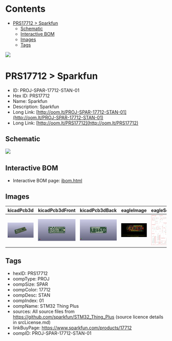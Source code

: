



Contents
========

* [PRS17712 > Sparkfun](#prs17712--sparkfun)
	* [Schematic](#schematic)
	* [Interactive BOM](#interactive-bom)
	* [Images](#images)
	* [Tags](#tags)
  
![][im]
# PRS17712 > Sparkfun

- ID: PROJ-SPAR-17712-STAN-01
- Hex ID: PRS17712
- Name: Sparkfun
- Description: Sparkfun
- Long Link: [http://oom.lt/PROJ-SPAR-17712-STAN-01](http://oom.lt/PROJ-SPAR-17712-STAN-01)
- Long Link: [http://oom.lt/PRS17712](http://oom.lt/PRS17712)

## Schematic
  
![][schem]
## Interactive BOM

- Interactive BOM page: [ibom.html](https://htmlpreview.github.io/?https://github.com/oomlout/oomlout_OOMP_projects/blob/main/PROJ-SPAR-17712-STAN-01/kicad/bom/ibom.html)

## Images
  
  

|kicadPcb3d|kicadPcb3dFront|kicadPcb3dBack|eagleImage|eagleSchemImage|
| :---: | :---: | :---: | :---: | :---: |
|[![kicadPcb3d](kicadPcb3d_140.png)](kicadPcb3d.png)|[![kicadPcb3dFront](kicadPcb3dFront_140.png)](kicadPcb3dFront.png)|[![kicadPcb3dBack](kicadPcb3dBack_140.png)](kicadPcb3dBack.png)|[![eagleImage](eagleImage_140.png)](eagleImage.png)|[![eagleSchemImage](eagleSchemImage_140.png)](eagleSchemImage.png)|

## Tags

- hexID: PRS17712
- oompType: PROJ
- oompSize: SPAR
- oompColor: 17712
- oompDesc: STAN
- oompIndex: 01
- oompName: STM32 Thing Plus
- sources: All source files from https://github.com/sparkfun/STM32_Thing_Plus (source licence details in srcLicense.md)
- linkBuyPage: https://www.sparkfun.com/products/17712
- oompID: PROJ-SPAR-17712-STAN-01



[im]: kicadPcb3d_450.png
[schem]: eagleSchemImage.png
